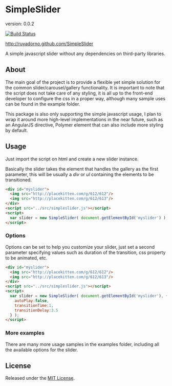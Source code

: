 SimpleSlider
============

version: 0.0.2

[![Build Status](https://travis-ci.org/ruyadorno/SimpleSlider.png?branch=develop)](https://travis-ci.org/ruyadorno/SimpleSlider)

http://ruyadorno.github.com/SimpleSlider

A simple javascript slider without any dependencies on third-party libraries.


## About ##

The main goal of the project is to provide a flexible yet simple solution for the common slider/carousel/gallery functionality. It is important to note that the script does not take care of any styling, it is all up to the front-end developer to configure the css in a proper way, although many sample uses can be found in the example folder.

This package is also only supporting the simple javascript usage, I plan to wrap it around more high-level implementations in the near future, such as an AngularJS directive, Polymer element that can also include more styling by default.


## Usage ##

Just import the script on html and create a new slider instance.

Basically the slider takes the element that handles the gallery as the first parameter, this will be usually a *div* or *ul* containing the elements to be transitioned.

```html
<div id="myslider">
  <img src="http://placekitten.com/g/612/612"/>
  <img src="http://placekitten.com/g/612/613"/>
</div>
<script src="../src/simpleslider.js"></script>
<script>
  var slider = new SimpleSlider( document.getElementById('myslider') );
</script>
```

### Options

Options can be set to help you customize your slider, just set a second parameter specifying values such as duration of the transition, css property to be animated, etc.

```html
<div id="myslider">
  <img src="http://placekitten.com/g/612/612"/>
  <img src="http://placekitten.com/g/612/613"/>
</div>
<script src="../src/simpleslider.js"></script>
<script>
  var slider = new SimpleSlider( document.getElementById('myslider'), {
    autoPlay:false,
    transitionTime:1,
    transitionDelay:3.5
  } );
</script>
```


### More examples

There are many more usage samples in the examples folder, including all the available options for the slider.


## License ##

Released under the [MIT License](http://www.opensource.org/licenses/mit-license.php).

